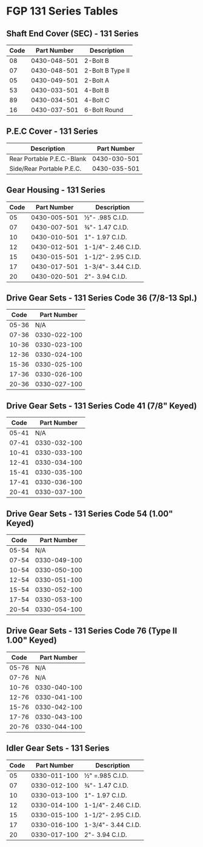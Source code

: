 # FGP 131 Series Tables

## Shaft End Cover (SEC) - 131 Series
| Code | Part Number | Description |
|------|-------------|-------------|
| 08 | 0430-048-501 | 2-Bolt B |
| 07 | 0430-048-501 | 2-Bolt B Type II |
| 05 | 0430-049-501 | 2-Bolt A |
| 53 | 0430-033-501 | 4-Bolt B |
| 89 | 0430-034-501 | 4-Bolt C |
| 16 | 0430-037-501 | 6-Bolt Round |

## P.E.C Cover - 131 Series
| Description | Part Number |
|-------------|-------------|
| Rear Portable P.E.C.-Blank | 0430-030-501 |
| Side/Rear Portable P.E.C. | 0430-035-501 |

## Gear Housing - 131 Series
| Code | Part Number | Description |
|------|-------------|-------------|
| 05 | 0430-005-501 | ½"- .985 C.I.D. |
| 07 | 0430-007-501 | ¾"- 1.47 C.I.D. |
| 10 | 0430-010-501 | 1"- 1.97 C.I.D. |
| 12 | 0430-012-501 | 1-1/4"- 2.46 C.I.D. |
| 15 | 0430-015-501 | 1-1/2"- 2.95 C.I.D. |
| 17 | 0430-017-501 | 1-3/4"- 3.44 C.I.D. |
| 20 | 0430-020-501 | 2"- 3.94 C.I.D. |

## Drive Gear Sets - 131 Series Code 36 (7/8-13 Spl.)
| Code | Part Number |
|------|-------------|
| 05-36 | N/A |
| 07-36 | 0330-022-100 |
| 10-36 | 0330-023-100 |
| 12-36 | 0330-024-100 |
| 15-36 | 0330-025-100 |
| 17-36 | 0330-026-100 |
| 20-36 | 0330-027-100 |

## Drive Gear Sets - 131 Series Code 41 (7/8" Keyed)
| Code | Part Number |
|------|-------------|
| 05-41 | N/A |
| 07-41 | 0330-032-100 |
| 10-41 | 0330-033-100 |
| 12-41 | 0330-034-100 |
| 15-41 | 0330-035-100 |
| 17-41 | 0330-036-100 |
| 20-41 | 0330-037-100 |

## Drive Gear Sets - 131 Series Code 54 (1.00" Keyed)
| Code | Part Number |
|------|-------------|
| 05-54 | N/A |
| 07-54 | 0330-049-100 |
| 10-54 | 0330-050-100 |
| 12-54 | 0330-051-100 |
| 15-54 | 0330-052-100 |
| 17-54 | 0330-053-100 |
| 20-54 | 0330-054-100 |

## Drive Gear Sets - 131 Series Code 76 (Type II 1.00" Keyed)
| Code | Part Number |
|------|-------------|
| 05-76 | N/A |
| 07-76 | N/A |
| 10-76 | 0330-040-100 |
| 12-76 | 0330-041-100 |
| 15-76 | 0330-042-100 |
| 17-76 | 0330-043-100 |
| 20-76 | 0330-044-100 |

## Idler Gear Sets - 131 Series
| Code | Part Number | Description |
|------|-------------|-------------|
| 05 | 0330-011-100 | ½" =.985 C.I.D. |
| 07 | 0330-012-100 | ¾"- 1.47 C.I.D. |
| 10 | 0330-013-100 | 1"- 1.97 C.I.D. |
| 12 | 0330-014-100 | 1-1/4"- 2.46 C.I.D. |
| 15 | 0330-015-100 | 1-1/2"- 2.95 C.I.D. |
| 17 | 0330-016-100 | 1-3/4"- 3.44 C.I.D. |
| 20 | 0330-017-100 | 2"- 3.94 C.I.D. |